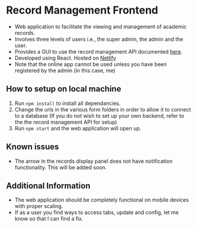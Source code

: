 # Record Management Frontend

- Web application to facilitate the viewing and management of academic records.
- Involves three levels of users i.e., the super admin, the admin and the user.
- Provides a GUI to use the record management API documented [here](https://github.com/Abhijith-TR/Record-Management-Backend).
- Developed using React. Hosted on [Netlify](https://irm-system.netlify.app/)
- Note that the online app cannot be used unless you have been registered by the admin (in this case, me)

## How to setup on local machine

1. Run `npm install` to install all dependancies.
2. Change the urls in the various form folders in order to allow it to connect to a database (If you do not wish to set up your own backend, refer to the the record management API for setup)
3. Run `npm start` and the web application will open up.

## Known issues

- The arrow in the records display panel does not have notification functionality. This will be added soon.

## Additional Information

- The web application should be completely functional on mobile devices with proper scaling.
- If as a user you find ways to access tabs, update and config, let me know so that I can find a fix.
